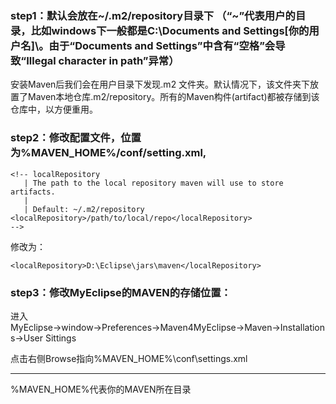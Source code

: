### step1：默认会放在~/.m2/repository目录下 （“~”代表用户的目录，比如windows下一般都是C:\Documents and Settings\[你的用户名]\。由于“Documents and Settings”中含有“空格”会导致“Illegal character in path”异常）

安装Maven后我们会在用户目录下发现.m2 文件夹。默认情况下，该文件夹下放置了Maven本地仓库.m2/repository。所有的Maven构件(artifact)都被存储到该仓库中，以方便重用。

### step2：修改配置文件，位置为%MAVEN_HOME%/conf/setting.xml,
```
<!-- localRepository
   | The path to the local repository maven will use to store artifacts.
   |
   | Default: ~/.m2/repository
<localRepository>/path/to/local/repo</localRepository>
-->
```
修改为：
```
<localRepository>D:\Eclipse\jars\maven</localRepository>
```

### step3：修改MyEclipse的MAVEN的存储位置：

进入MyEclipse→window→Preferences→Maven4MyEclipse→Maven→Installations→User Sittings

点击右侧Browse指向%MAVEN_HOME%\conf\settings.xml

----------------------------------------------------------------------

%MAVEN_HOME%代表你的MAVEN所在目录
